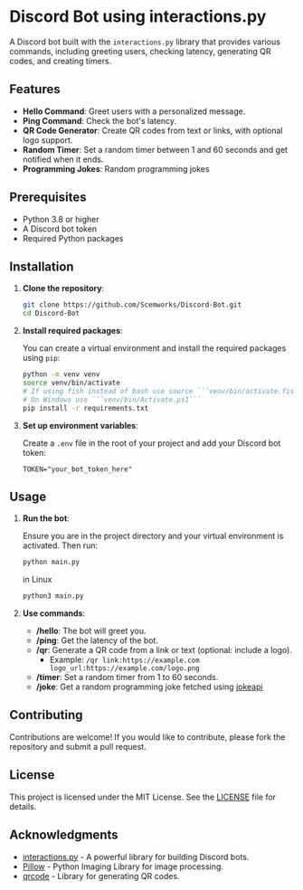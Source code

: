 # Discord Bot using interactions.py

A Discord bot built with the `interactions.py` library that provides various commands, including greeting users, checking latency, generating QR codes, and creating timers.

## Features

- **Hello Command**: Greet users with a personalized message.
- **Ping Command**: Check the bot's latency.
- **QR Code Generator**: Create QR codes from text or links, with optional logo support.
- **Random Timer**: Set a random timer between 1 and 60 seconds and get notified when it ends.
- **Programming Jokes**: Random programming jokes

## Prerequisites

- Python 3.8 or higher
- A Discord bot token
- Required Python packages

## Installation

1. **Clone the repository**:

   ```bash
   git clone https://github.com/Scemworks/Discord-Bot.git
   cd Discord-Bot
   ```

2. **Install required packages**:

   You can create a virtual environment and install the required packages using `pip`:

   ```bash
   python -m venv venv
   source venv/bin/activate
   # If using fish instead of bash use source ```venv/bin/activate.fish```
   # On Windows use ```venv/bin/Activate.ps1```
   pip install -r requirements.txt
   ```
   
3. **Set up environment variables**:

   Create a `.env` file in the root of your project and add your Discord bot token:

   ```plaintext
   TOKEN="your_bot_token_here"
   ```

## Usage

1. **Run the bot**:

   Ensure you are in the project directory and your virtual environment is activated. Then run:

   ```bash
   python main.py
   ```
   in Linux
   ```bash
   python3 main.py
   ```

3. **Use commands**:

   - **/hello**: The bot will greet you.
   - **/ping**: Get the latency of the bot.
   - **/qr**: Generate a QR code from a link or text (optional: include a logo).
     - Example: `/qr link:https://example.com logo_url:https://example.com/logo.png`
   - **/timer**: Set a random timer from 1 to 60 seconds.
   - **/joke**: Get a random programming joke fetched using [jokeapi](https://sv443.net/jokeapi/v2/) 
## Contributing

Contributions are welcome! If you would like to contribute, please fork the repository and submit a pull request.

## License

This project is licensed under the MIT License. See the [LICENSE](LICENSE) file for details.

## Acknowledgments

- [interactions.py](https://github.com/interactions-py/interactions.py) - A powerful library for building Discord bots.
- [Pillow](https://python-pillow.org/) - Python Imaging Library for image processing.
- [qrcode](https://pypi.org/project/qrcode/) - Library for generating QR codes.
